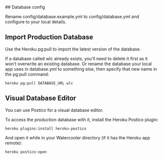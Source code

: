 ## Database config

Rename config/database.example.yml to config/database.yml and configure to your local details.

## Import Production Database

Use the Heroku pg:pull to import the latest version of the database.

If a database called wlc already exists, you'll need to delete it first as it won't overwrite an existing database. Or rename the database your local app uses in database.yml to something else, then specify that new name in the pg:pull command:

`heroku pg:pull DATABASE_URL wlc`

## Visual Database Editor

You can use Postico for a visual database editor.

To access the production database with it, install the Heroku Postico plugin:

`heroku plugins:install heroku-postico`

And open it while in your Watercooler directory (if it has the Heroku app remote):

`heroku postico:open`
